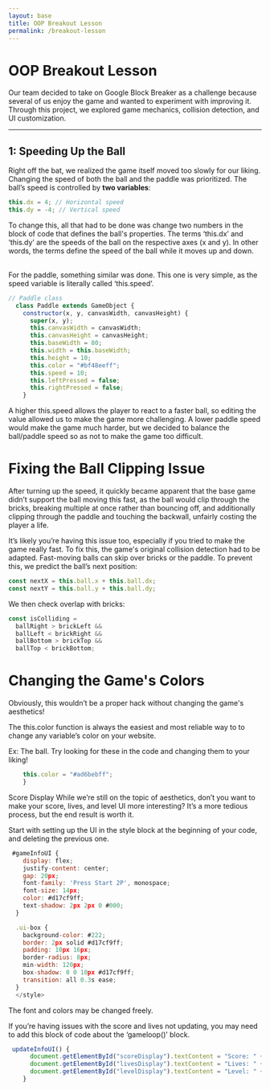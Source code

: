 ```yaml
---
layout: base
title: OOP Breakout Lesson
permalink: /breakout-lesson
---
```


# OOP Breakout Lesson

Our team decided to take on Google Block Breaker as a challenge because several of us enjoy the game and wanted to experiment with improving it. Through this project, we explored game mechanics, collision detection, and UI customization.

---

## 1: Speeding Up the Ball

Right off the bat, we realized the game itself moved too slowly for our liking. Changing the speed of both the ball and the paddle was prioritized. The ball’s speed is controlled by **two variables**:

```javascript
this.dx = 4; // Horizontal speed
this.dy = -4; // Vertical speed
```
To change this, all that had to be done was change two numbers in the block of code that defines the ball's properties. The terms ‘this.dx’ and ‘this.dy’ are the speeds of the ball on the respective axes (x and y).
In other words, the terms define the speed of the ball while it moves up and down.

<br>
For the paddle, something similar was done. This one is very simple, as the speed variable is literally called ‘this.speed’.

```js
// Paddle class
  class Paddle extends GameObject {
    constructor(x, y, canvasWidth, canvasHeight) {
      super(x, y);
      this.canvasWidth = canvasWidth;
      this.canvasHeight = canvasHeight;
      this.baseWidth = 80;
      this.width = this.baseWidth;
      this.height = 10;
      this.color = "#bf48eeff";
      this.speed = 10;
      this.leftPressed = false;
      this.rightPressed = false;
    }
```

A higher this.speed allows the player to react to a faster ball, so editing the value allowed us to make the game more challenging. A lower paddle speed would make the game much harder, but we decided to balance the ball/paddle speed so as not to make the game too difficult.

# Fixing the Ball Clipping Issue

After turning up the speed, it quickly became apparent that the base game didn’t support the ball moving this fast, as the ball would clip through the bricks, breaking multiple at once rather than bouncing off, and additionally clipping through the paddle and touching the backwall, unfairly costing the player a life.

It’s likely you’re having this issue too, especially if you tried to make the game really fast. To fix this, the game's original collision detection had to be adapted.
Fast-moving balls can skip over bricks or the paddle. To prevent this, we predict the ball’s next position:

```js
const nextX = this.ball.x + this.ball.dx;
const nextY = this.ball.y + this.ball.dy;
```

We then check overlap with bricks:

```js
const isColliding =
  ballRight > brickLeft &&
  ballLeft < brickRight &&
  ballBottom > brickTop &&
  ballTop < brickBottom;
```

# Changing the Game's Colors

Obviously, this wouldn’t be a proper hack without changing the game's aesthetics! 

The this.color function is always the easiest and most reliable way to to change any variable’s color on your website.

Ex: The ball. Try looking for these in the code and changing them to your liking!
```js
    this.color = "#ad6bebff";
    }
```

Score Display
While we’re still on the topic of aesthetics, don’t you want to make your score, lives, and level UI more interesting? It’s a more tedious process, but the end result is worth it.

Start with setting up the UI in the style block at the beginning of your code, and deleting the previous one.

```js
 #gameInfoUI {
    display: flex;
    justify-content: center;
    gap: 20px;
    font-family: 'Press Start 2P', monospace;
    font-size: 14px;
    color: #d17cf9ff;
    text-shadow: 2px 2px 0 #000;
  }

  .ui-box {
    background-color: #222;
    border: 2px solid #d17cf9ff;
    padding: 10px 16px;
    border-radius: 8px;
    min-width: 120px;
    box-shadow: 0 0 10px #d17cf9ff;
    transition: all 0.3s ease;
  }
  </style>
```
The font and colors may be changed freely.

If you’re having issues with the score and lives not updating, you may need to add this block of code about the ‘gameloop()’ block.

```js
 updateInfoUI() {
      document.getElementById("scoreDisplay").textContent = "Score: " + this.score;
      document.getElementById("livesDisplay").textContent = "Lives: " + this.lives;
      document.getElementById("levelDisplay").textContent = "Level: " + this.level;
    }
```

